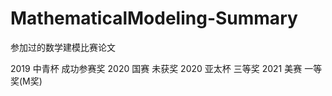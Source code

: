 # MathematicalModeling-Summary
参加过的数学建模比赛论文

2019 中青杯 成功参赛奖
2020 国赛 未获奖
2020 亚太杯 三等奖
2021 美赛 一等奖(M奖)
